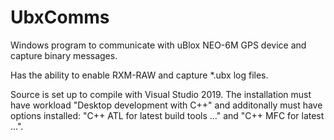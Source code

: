 # UbxComms
Windows program to communicate with uBlox NEO-6M GPS device and capture binary messages.

Has the ability to enable RXM-RAW and capture *.ubx log files.

Source is set up to compile with Visual Studio 2019. The installation must have
workload "Desktop development with C++" and additonally must have options 
installed: "C++ ATL for latest build tools ..." and "C++ MFC for latest ...".
